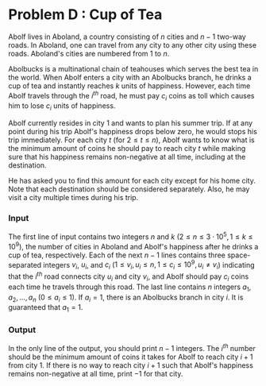 # Problem D : Cup of Tea

Abolf lives in Aboland, a country consisting of $n$ cities and $n - 1$ two-way roads. In Aboland, one can travel from any city to any other city using these roads. Aboland's cities are numbered from 1 to $n$.

Abolbucks is a multinational chain of teahouses which serves the best tea in the world. When Abolf enters a city with an Abolbucks branch, he drinks a cup of tea and instantly reaches $k$ units of happiness. However, each time Abolf travels through the $i ^ {th}$ road, he must pay $c_i$ coins as toll which causes him to lose $c_i$ units of happiness.

Abolf currently resides in city 1 and wants to plan his summer trip. If at any point during his trip Abolf's happiness drops below zero, he would stops his trip immediately. For each city $t$ (for $2 \le t \le n$), Abolf wants to know what is the minimum amount of coins he should pay to reach city $t$ while making sure that his happiness remains non-negative at all time, including at the destination.

He has asked you to find this amount for each city except for his home city. Note that each destination should be considered separately. Also, he may visit a city multiple times during his trip.

### Input

The first line of input contains two integers $n$ and $k$ ($2 \le n \le 3 \cdot 10 ^ 5,  1 \le k \le 10 ^ 9$), the number of cities in Aboland and Abolf's happiness after he drinks a cup of tea, respectively. Each of the next $n - 1$ lines contains three space-separated integers $v_i$, $u_i$, and $c_i$ ($1 \le v_i, u_i \le n, 1 \le c_i \le 10 ^ 9, u_i \neq v_i$) indicating that the $i ^ {th}$ road connects city $u_i$ and city $v_i$, and Abolf should pay $c_i$ coins each time he travels through this road. The last line contains $n$ integers $a_1, a_2, \dots, a_n$ ($0 \le a _ { i } \le 1$). If $a_i = 1$, there is an Abolbucks branch in city $i$. It is guaranteed that $a_1 = 1$.

### Output

In the only line of the output, you should print $n - 1$ integers. The $i ^ {th}$ number should be the minimum amount of coins it takes for Abolf to reach city $i + 1$ from city 1. If there is no way to reach city $i + 1$ such that Abolf's happiness remains non-negative at all time, print $-1$ for that city.
